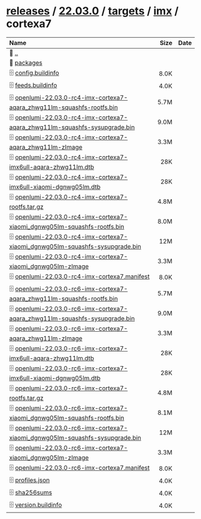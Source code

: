 ---
---

# [releases](/releases/) / [22.03.0](/releases/22.03.0/) / [targets](/releases/22.03.0/targets/) / [imx](/releases/22.03.0/targets/imx/) / cortexa7


| Name | Size | Date |
|:---|---:|---|
| 📁 [..](../) | | |
| 📁 [packages](packages) | | |
| 🗄️ [config.buildinfo](./config.buildinfo) | 8.0K | |
| 🗄️ [feeds.buildinfo](./feeds.buildinfo) | 4.0K | |
| 🗄️ [openlumi-22.03.0-rc4-imx-cortexa7-aqara_zhwg11lm-squashfs-rootfs.bin](./openlumi-22.03.0-rc4-imx-cortexa7-aqara_zhwg11lm-squashfs-rootfs.bin) | 5.7M | |
| 🗄️ [openlumi-22.03.0-rc4-imx-cortexa7-aqara_zhwg11lm-squashfs-sysupgrade.bin](./openlumi-22.03.0-rc4-imx-cortexa7-aqara_zhwg11lm-squashfs-sysupgrade.bin) | 9.0M | |
| 🗄️ [openlumi-22.03.0-rc4-imx-cortexa7-aqara_zhwg11lm-zImage](./openlumi-22.03.0-rc4-imx-cortexa7-aqara_zhwg11lm-zImage) | 3.3M | |
| 🗄️ [openlumi-22.03.0-rc4-imx-cortexa7-imx6ull-aqara-zhwg11lm.dtb](./openlumi-22.03.0-rc4-imx-cortexa7-imx6ull-aqara-zhwg11lm.dtb) | 28K | |
| 🗄️ [openlumi-22.03.0-rc4-imx-cortexa7-imx6ull-xiaomi-dgnwg05lm.dtb](./openlumi-22.03.0-rc4-imx-cortexa7-imx6ull-xiaomi-dgnwg05lm.dtb) | 28K | |
| 🗄️ [openlumi-22.03.0-rc4-imx-cortexa7-rootfs.tar.gz](./openlumi-22.03.0-rc4-imx-cortexa7-rootfs.tar.gz) | 4.8M | |
| 🗄️ [openlumi-22.03.0-rc4-imx-cortexa7-xiaomi_dgnwg05lm-squashfs-rootfs.bin](./openlumi-22.03.0-rc4-imx-cortexa7-xiaomi_dgnwg05lm-squashfs-rootfs.bin) | 8.0M | |
| 🗄️ [openlumi-22.03.0-rc4-imx-cortexa7-xiaomi_dgnwg05lm-squashfs-sysupgrade.bin](./openlumi-22.03.0-rc4-imx-cortexa7-xiaomi_dgnwg05lm-squashfs-sysupgrade.bin) | 12M | |
| 🗄️ [openlumi-22.03.0-rc4-imx-cortexa7-xiaomi_dgnwg05lm-zImage](./openlumi-22.03.0-rc4-imx-cortexa7-xiaomi_dgnwg05lm-zImage) | 3.3M | |
| 🗄️ [openlumi-22.03.0-rc4-imx-cortexa7.manifest](./openlumi-22.03.0-rc4-imx-cortexa7.manifest) | 8.0K | |
| 🗄️ [openlumi-22.03.0-rc6-imx-cortexa7-aqara_zhwg11lm-squashfs-rootfs.bin](./openlumi-22.03.0-rc6-imx-cortexa7-aqara_zhwg11lm-squashfs-rootfs.bin) | 5.7M | |
| 🗄️ [openlumi-22.03.0-rc6-imx-cortexa7-aqara_zhwg11lm-squashfs-sysupgrade.bin](./openlumi-22.03.0-rc6-imx-cortexa7-aqara_zhwg11lm-squashfs-sysupgrade.bin) | 9.0M | |
| 🗄️ [openlumi-22.03.0-rc6-imx-cortexa7-aqara_zhwg11lm-zImage](./openlumi-22.03.0-rc6-imx-cortexa7-aqara_zhwg11lm-zImage) | 3.3M | |
| 🗄️ [openlumi-22.03.0-rc6-imx-cortexa7-imx6ull-aqara-zhwg11lm.dtb](./openlumi-22.03.0-rc6-imx-cortexa7-imx6ull-aqara-zhwg11lm.dtb) | 28K | |
| 🗄️ [openlumi-22.03.0-rc6-imx-cortexa7-imx6ull-xiaomi-dgnwg05lm.dtb](./openlumi-22.03.0-rc6-imx-cortexa7-imx6ull-xiaomi-dgnwg05lm.dtb) | 28K | |
| 🗄️ [openlumi-22.03.0-rc6-imx-cortexa7-rootfs.tar.gz](./openlumi-22.03.0-rc6-imx-cortexa7-rootfs.tar.gz) | 4.8M | |
| 🗄️ [openlumi-22.03.0-rc6-imx-cortexa7-xiaomi_dgnwg05lm-squashfs-rootfs.bin](./openlumi-22.03.0-rc6-imx-cortexa7-xiaomi_dgnwg05lm-squashfs-rootfs.bin) | 8.1M | |
| 🗄️ [openlumi-22.03.0-rc6-imx-cortexa7-xiaomi_dgnwg05lm-squashfs-sysupgrade.bin](./openlumi-22.03.0-rc6-imx-cortexa7-xiaomi_dgnwg05lm-squashfs-sysupgrade.bin) | 12M | |
| 🗄️ [openlumi-22.03.0-rc6-imx-cortexa7-xiaomi_dgnwg05lm-zImage](./openlumi-22.03.0-rc6-imx-cortexa7-xiaomi_dgnwg05lm-zImage) | 3.3M | |
| 🗄️ [openlumi-22.03.0-rc6-imx-cortexa7.manifest](./openlumi-22.03.0-rc6-imx-cortexa7.manifest) | 8.0K | |
| 🗄️ [profiles.json](./profiles.json) | 4.0K | |
| 🗄️ [sha256sums](./sha256sums) | 4.0K | |
| 🗄️ [version.buildinfo](./version.buildinfo) | 4.0K | |

